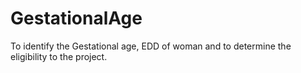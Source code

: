 # GestationalAge
To identify the Gestational age, EDD of woman and to determine the eligibility to the project.
